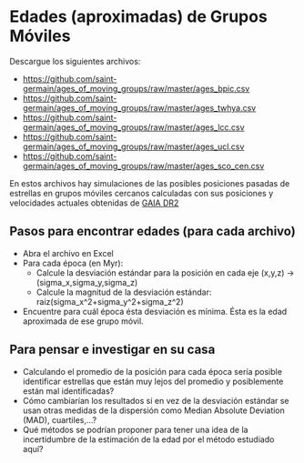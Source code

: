 # Edades (aproximadas) de Grupos Móviles 

Descargue los siguientes archivos:

- https://github.com/saint-germain/ages_of_moving_groups/raw/master/ages_bpic.csv
- https://github.com/saint-germain/ages_of_moving_groups/raw/master/ages_twhya.csv
- https://github.com/saint-germain/ages_of_moving_groups/raw/master/ages_lcc.csv
- https://github.com/saint-germain/ages_of_moving_groups/raw/master/ages_ucl.csv
- https://github.com/saint-germain/ages_of_moving_groups/raw/master/ages_sco_cen.csv

En estos archivos hay simulaciones de las posibles posiciones pasadas de estrellas en grupos móviles cercanos calculadas con sus posiciones y velocidades actuales obtenidas de [GAIA DR2](https://es.wikipedia.org/wiki/Gaia_(sonda_espacial))

## Pasos para encontrar edades (para cada archivo)

- Abra el archivo en Excel
- Para cada época (en Myr):
  - Calcule la desviación estándar para la posición en cada eje (x,y,z) -> (sigma_x,sigma_y,sigma_z)
  - Calcule la magnitud de la desviación estándar: raiz(sigma_x^2+sigma_y^2+sigma_z^2)
- Encuentre para cuál época ésta desviación es mínima. Ésta es la edad aproximada de ese grupo móvil.

## Para pensar e investigar en su casa

- Calculando el promedio de la posición para cada época sería posible identificar estrellas que están muy lejos del promedio y posiblemente están mal identificadas?
- Cómo cambiarían los resultados si en vez de la desviación estándar se usan otras medidas de la dispersión como Median Absolute Deviation (MAD), cuartiles,...?
- Qué métodos se podrían proponer para tener una idea de la incertidumbre de la estimación de la edad por el método estudiado aquí?
